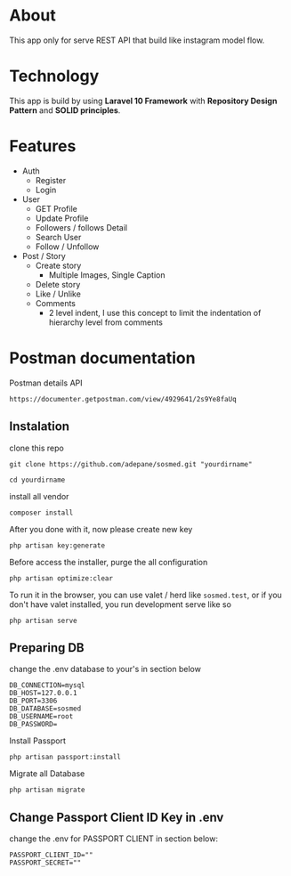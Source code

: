 # About

This app only for serve REST API that build like instagram model flow.

# Technology

This app is build by using **Laravel 10 Framework** with **Repository Design Pattern** and **SOLID principles**.

# Features

- Auth
  - Register
  - Login
- User
  - GET Profile
  - Update Profile
  - Followers / follows Detail
  - Search User
  - Follow / Unfollow
- Post / Story
  - Create story
    - Multiple Images, Single Caption
  - Delete story
  - Like / Unlike
  - Comments
    - 2 level indent, I use this concept to limit the indentation of hierarchy level from comments


# Postman documentation

Postman details API
```
https://documenter.getpostman.com/view/4929641/2s9Ye8faUq
```

## Instalation

clone this repo
```
git clone https://github.com/adepane/sosmed.git "yourdirname"
```

```
cd yourdirname
```

install all vendor
```
composer install
```

After you done with it, now please create new key
```
php artisan key:generate
```

Before access the installer, purge the all configuration
```
php artisan optimize:clear
```

To run it in the browser, you can use valet / herd like `sosmed.test`, or if you don't have valet installed, you run development serve like so
```
php artisan serve
```

## Preparing DB
change the .env database to your's in section below
```
DB_CONNECTION=mysql
DB_HOST=127.0.0.1
DB_PORT=3306
DB_DATABASE=sosmed
DB_USERNAME=root
DB_PASSWORD=
```

Install Passport
```
php artisan passport:install
```

Migrate all Database
```
php artisan migrate
```

## Change Passport Client ID Key in .env

change the .env for PASSPORT CLIENT in section below:
```
PASSPORT_CLIENT_ID=""
PASSPORT_SECRET=""
```
